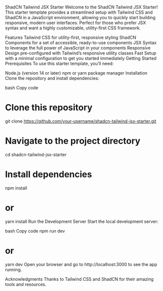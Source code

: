 ShadCN Tailwind JSX Starter
Welcome to the ShadCN Tailwind JSX Starter! This starter template provides a streamlined setup with Tailwind CSS and ShadCN in a JavaScript environment, allowing you to quickly start building responsive, modern user interfaces. Perfect for those who prefer JSX syntax and want a highly customizable, utility-first CSS framework.

Features
Tailwind CSS for utility-first, responsive styling
ShadCN Components for a set of accessible, ready-to-use components
JSX Syntax to leverage the full power of JavaScript in your components
Responsive Design pre-configured with Tailwind’s responsive utility classes
Fast Setup with a minimal configuration to get you started immediately
Getting Started
Prerequisites
To use this starter template, you’ll need:

Node.js (version 14 or later)
npm or yarn package manager
Installation
Clone the repository and install dependencies:

bash
Copy code

# Clone this repository

git clone https://github.com/your-username/shadcn-tailwind-jsx-starter.git

# Navigate to the project directory

cd shadcn-tailwind-jsx-starter

# Install dependencies

npm install

# or

yarn install
Run the Development Server
Start the local development server:

bash
Copy code
npm run dev

# or

yarn dev
Open your browser and go to http://localhost:3000 to see the app running.

Acknowledgments
Thanks to Tailwind CSS and ShadCN for their amazing tools and resources.
